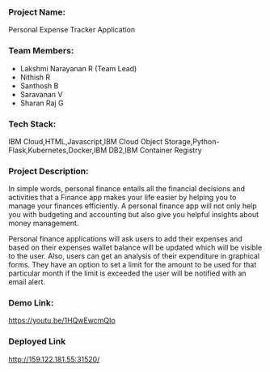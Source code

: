 ### Project Name:
Personal Expense Tracker Application

### Team Members:
 - Lakshmi Narayanan R (Team Lead)
 - Nithish R
 - Santhosh B
 - Saravanan V
 - Sharan Raj G

### Tech Stack:
IBM Cloud,HTML,Javascript,IBM Cloud Object Storage,Python-Flask,Kubernetes,Docker,IBM DB2,IBM Container Registry

### Project Description:
In simple words, personal finance entails all the financial decisions and activities that a Finance app makes your life easier by helping you to manage your finances efficiently. A personal finance app will not only help you with budgeting and accounting but also give you helpful insights about money management.


Personal finance applications will ask users to add their expenses and based on their expenses wallet balance will be updated which will be visible to the user.  Also, users can get an analysis of their expenditure in graphical forms. They have an option to set a limit for the amount to be used for that particular month if the limit is exceeded the user will be notified with an email alert.

### Demo Link:
https://youtu.be/1HQwEwcmQIo

### Deployed Link
http://159.122.181.55:31520/
